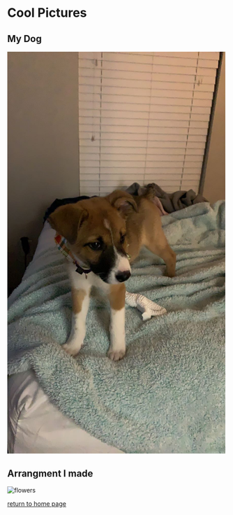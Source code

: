 # Cool Pictures

## My Dog


<img width="500" alt="doggo" src="https://github.com/ScivolaEVD/My-Website/blob/main/IMG_8269.JPG">

## Arrangment I made


<img width="500" alt="flowers" src="https://user-images.githubusercontent.com/89288963/159106876-8cbbe37a-9435-491a-b456-69e7d3f1418f.JPG">

[return to home page](./README.md)
